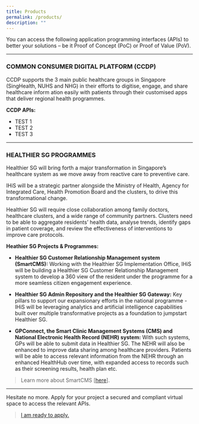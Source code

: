```yaml
---
title: Products
permalink: /products/
description: ""
---
```

You can access the following application programming interfaces (APIs) to better your solutions – be it Proof of Concept (PoC) or Proof of Value (PoV).

---
### COMMON CONSUMER DIGITAL PLATFORM (CCDP)

CCDP supports the 3 main public healthcare groups in Singapore (SingHealth, NUHS and NHG) in their efforts to digitise, engage, and share healthcare inform ation easily with patients through their customised apps that deliver regional health programmes.  
 
**CCDP APIs:**
* TEST 1
* TEST 2
* TEST 3

---
### HEALTHIER SG PROGRAMMES

Healthier SG will bring forth a major transformation in Singapore’s healthcare system as we move away from reactive care to preventive care. 

IHiS will be a strategic partner alongside the Ministry of Health, Agency for Integrated Care, Health Promotion Board and the clusters, to drive this transformational change.  

Healthier SG will require close collaboration among family doctors, healthcare clusters, and a wide range of community partners. Clusters need to be able to aggregate residents’ health data, analyse trends, identify gaps in patient coverage, and review the effectiveness of interventions to improve care protocols. 
  

**Heathier SG Projects & Programmes:**

* **Healthier SG Customer Relationship Management system (SmartCMS):** Working with the Healthier SG Implementation Office, IHiS will be building a Healthier SG Customer Relationship Management system to develop a 360 view of the resident under the programme for a more seamless citizen engagement experience.  


* **Healthier SG Admin Repository and the Healthier SG Gateway:** Key pillars to support our expansionary efforts in the national programme - IHiS will be leveraging analytics and artificial intelligence capabilities built over multiple transformative projects as a foundation to jumpstart Healthier SG. 

* **GPConnect, the Smart Clinic Management Systems (CMS) and National Electronic Health Record (NEHR) system:** With such systems, GPs will be able to submit data in Healthier SG. The NEHR will also be enhanced to improve data sharing among healthcare providers. Patients will be able to access relevant information from the NEHR through an enhanced HealthHub over time, with expanded access to records such as their screening results, health plan etc. 
>Learn more about SmartCMS [[here](https://www.ihis.com.sg/SmartCMS_Programme)].


---
Hesitate no more. Apply for your project a secured and compliant virtual space to access the relevant APIs. 
>[I am ready to apply.](https://form.gov.sg/63f7116ff390580012f9ef61)